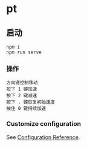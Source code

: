 # pt

## 启动
```
npm i
npm run serve
```

### 操作
```
方向键控制移动
按下 1 键加速
按下 2 键减速
按下 . 键恢复初始速度
按住 0 键持续加速
```

### Customize configuration
See [Configuration Reference](https://cli.vuejs.org/config/).
